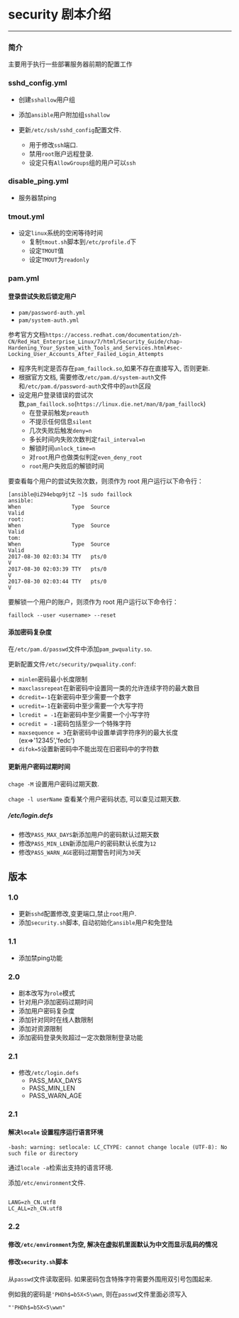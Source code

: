 # security 剧本介绍

---

### 简介

主要用于执行一些部署服务器前期的配置工作

### sshd_config.yml

* 创建`sshallow`用户组
* 添加`ansible`用户附加组`sshallow`
* 更新`/etc/ssh/sshd_config`配置文件.

	* 用于修改`ssh`端口.
	* 禁用`root`账户远程登录.
	* 设定只有`AllowGroups`组的用户可以`ssh`

### disable_ping.yml

* 服务器禁ping

### tmout.yml

* 设定`linux`系统的空闲等待时间
	* 复制`tmout.sh`脚本到`/etc/profile.d`下
	* 设定`TMOUT`值
	* 设定`TMOUT`为`readonly`

### pam.yml

#### 登录尝试失败后锁定用户

* `pam/password-auth.yml`
* `pam/system-auth.yml`

参考官方文档`https://access.redhat.com/documentation/zh-CN/Red_Hat_Enterprise_Linux/7/html/Security_Guide/chap-Hardening_Your_System_with_Tools_and_Services.html#sec-Locking_User_Accounts_After_Failed_Login_Attempts`

* 程序先判定是否存在`pam_faillock.so`,如果不存在直接写入, 否则更新.
* 根据官方文档, 需要修改`/etc/pam.d/system-auth`文件和`/etc/pam.d/password-auth`文件中的`auth`区段
* 设定用户登录错误的尝试次数,`pam_faillock.so`(`https://linux.die.net/man/8/pam_faillock`)
	* 在登录前触发`preauth`
	* 不提示任何信息`silent`
	* 几次失败后触发`deny=n`
	* 多长时间内失败次数判定`fail_interval=n`
	* 解锁时间`unlock_time=n`
	* 对`root`用户也做类似判定`even_deny_root`
	* `root`用户失败后的解锁时间

要查看每个用户的尝试失败次数，则须作为 root 用户运行以下命令行：

```shell
[ansible@iZ94ebqp9jtZ ~]$ sudo faillock
ansible:
When                Type  Source                                           Valid
root:
When                Type  Source                                           Valid
tom:
When                Type  Source                                           Valid
2017-08-30 02:03:34 TTY   pts/0                                                V
2017-08-30 02:03:39 TTY   pts/0                                                V
2017-08-30 02:03:44 TTY   pts/0                                                V
```

要解锁一个用户的账户，则须作为 root 用户运行以下命令行：

```shell
faillock --user <username> --reset
```

#### 添加密码复杂度

在`/etc/pam.d/passwd`文件中添加`pam_pwquality.so`.

更新配置文件`/etc/security/pwquality.conf`:

* `minlen`密码最小长度限制
* `maxclassrepeat`在新密码中设置同一类的允许连续字符的最大数目
* `dcredit=-1`在新密码中至少需要一个数字
* `ucredit=-1`在新密码中至少需要一个大写字符
* `lcredit = -1`在新密码中至少需要一个小写字符
* `ocredit = -1`密码包括至少一个特殊字符
* `maxsequence = 3`在新密码中设置单调字符序列的最大长度(ex⇒'12345','fedc')
* `difok=5`设置新密码中不能出现在旧密码中的字符数


#### 更新用户密码过期时间

`chage -M` 设置用户密码过期天数.

`chage -l userName` 查看某个用户密码状态, 可以查见过期天数.

##### /etc/login.defs

* 修改`PASS_MAX_DAYS`新添加用户的密码默认过期天数
* 修改`PASS_MIN_LEN`新添加用户的密码默认长度为`12`
* 修改`PASS_WARN_AGE`密码过期警告时间为`30`天

## 版本

### 1.0

* 更新`sshd`配置修改,变更端口,禁止`root`用户.
* 添加`security.sh`脚本, 自动初始化`ansible`用户和免登陆

### 1.1

* 添加禁ping功能

### 2.0

* 剧本改写为`role`模式
* 针对用户添加密码过期时间
* 添加用户密码复杂度
* 添加针对同时在线人数限制
* 添加对资源限制
* 添加密码登录失败超过一定次数限制登录功能

### 2.1

* 修改`/etc/login.defs`
	* PASS_MAX_DAYS
	* PASS_MIN_LEN
	* PASS_WARN_AGE

### 2.1

#### 解决`locale` 设置程序运行语言环境

`-bash: warning: setlocale: LC_CTYPE: cannot change locale (UTF-8): No such file or directory`

通过`locale -a`检索出支持的语言环境.

添加`/etc/environment`文件.

```shell

LANG=zh_CN.utf8
LC_ALL=zh_CN.utf8
```

### 2.2

#### 修改`/etc/environment`为空, 解决在虚拟机里面默认为中文而显示乱码的情况
#### 修改`security.sh`脚本

从`passwd`文件读取密码. 如果密码包含特殊字符需要外围用双引号包围起来.

例如我的密码是`'PHDh$=b5X<5\wwn`, 则在`passwd`文件里面必须写入

```
"'PHDh$=b5X<5\wwn"
```